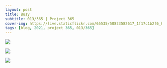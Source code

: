 ```yaml
---
layout: post
title: Busy
subtitle: 013/365 | Project 365
cover-img: https://live.staticflickr.com/65535/50823582617_1f17c1b2f6_k.jpg
tags: [blog, 2021, project 365, 013/365]
---
```

<p class="post-img-wrap">
  <img src="https://live.staticflickr.com/65535/50834212346_9d6a29f7f6_o.jpg">
</p>
<p class="post-img-wrap">
  <img src="https://live.staticflickr.com/65535/50833477558_6d4b9e8a6a_o.jpg">
</p>
<p class="post-img-wrap">
  <img src="https://live.staticflickr.com/65535/50701707371_8c069b28d8_h.jpg">
</p>
